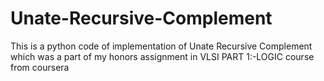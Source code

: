 # Unate-Recursive-Complement
This is a python code of implementation of Unate Recursive Complement which was a part of my honors assignment in VLSI PART 1:-LOGIC course from coursera

